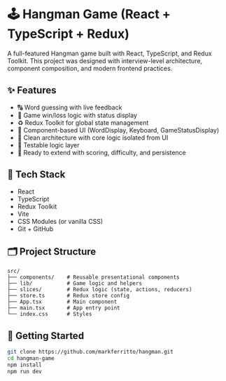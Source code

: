 # 🕹️ Hangman Game (React + TypeScript + Redux)

A full-featured Hangman game built with React, TypeScript, and Redux Toolkit. This project was designed with interview-level architecture, component composition, and modern frontend practices.

## ✨ Features

- 🔠 Word guessing with live feedback
- 🎯 Game win/loss logic with status display
- ♻️ Redux Toolkit for global state management
- 💅 Component-based UI (WordDisplay, Keyboard, GameStatusDisplay)
- 🧠 Clean architecture with core logic isolated from UI
- 🧪 Testable logic layer
- 💾 Ready to extend with scoring, difficulty, and persistence

## 🧰 Tech Stack

- React
- TypeScript
- Redux Toolkit
- Vite
- CSS Modules (or vanilla CSS)
- Git + GitHub

## 🗂️ Project Structure

```
src/
├── components/    # Reusable presentational components
├── lib/           # Game logic and helpers
├── slices/        # Redux logic (state, actions, reducers)
├── store.ts       # Redux store config
├── App.tsx        # Main component
├── main.tsx       # App entry point
└── index.css      # Styles
```

## 🚀 Getting Started

```bash
git clone https://github.com/markferritto/hangman.git
cd hangman-game
npm install
npm run dev
```